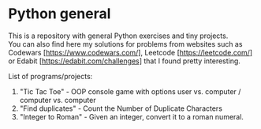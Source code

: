 # Python general
This is a repository with general Python exercises and tiny projects. </br>
You can also find here my solutions for problems from websites such as Codewars [https://www.codewars.com/], Leetcode [https://leetcode.com/] or Edabit [https://edabit.com/challenges] that I found pretty interesting.

List of programs/projects:
1. "Tic Tac Toe" - OOP console game with options user vs. computer / computer vs. computer
2. "Find duplicates" - Count the Number of Duplicate Characters
3. "Integer to Roman" - Given an integer, convert it to a roman numeral.
